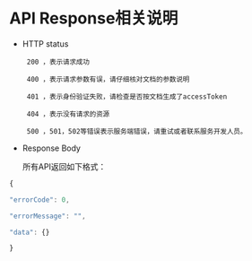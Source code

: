 # API Response相关说明

* HTTP status

  ```
   200 ，表示请求成功

   400 ，表示请求参数有误，请仔细核对文档的参数说明

   401 ，表示身份验证失败，请检查是否按文档生成了accessToken

   404 ，表示没有请求的资源

   500 ，501，502等错误表示服务端错误，请重试或者联系服务开发人员。  
  ```

* Response Body

  所有API返回如下格式：

```js
{

"errorCode": 0,

"errorMessage": "",

"data": {}

}
```



